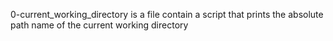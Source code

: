 0-current_working_directory is a file contain a script that prints the absolute path name of the current working directory
